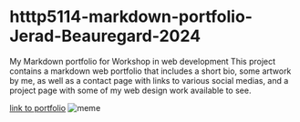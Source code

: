# htttp5114-markdown-portfolio-Jerad-Beauregard-2024
My Markdown portfolio for Workshop in web development
This project contains a markdown web portfolio that includes a short bio, some artwork by me, as well as a contact page with links to various social medias, and a project page with some of my web design work available to see.


[link to portfolio](https://jeradbeauregard.github.io/htttp5114-markdown-portfolio-Jerad-Beauregard-2024/)
![meme](https://encrypted-tbn0.gstatic.com/images?q=tbn:ANd9GcQ840Qiyv0kWnEd9R61yBiS1Fa23-7aLxp6qQ&s)
